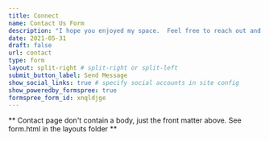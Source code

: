 ```yaml
---
title: Connect
name: Contact Us Form
description: "I hope you enjoyed my space.  Feel free to reach out and say hello!"
date: 2021-05-31
draft: false
url: contact
type: form
layout: split-right # split-right or split-left
submit_button_label: Send Message
show_social_links: true # specify social accounts in site config
show_poweredby_formspree: true
formspree_form_id: xnqldjge
---
```


** Contact page don't contain a body, just the front matter above.
See form.html in the layouts folder **

